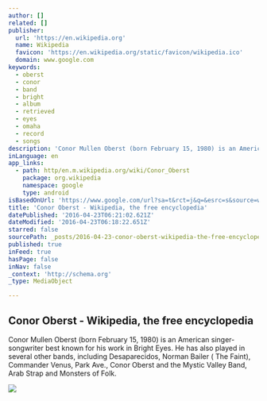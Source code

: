 ```yaml
---
author: []
related: []
publisher:
  url: 'https://en.wikipedia.org'
  name: Wikipedia
  favicon: 'https://en.wikipedia.org/static/favicon/wikipedia.ico'
  domain: www.google.com
keywords:
  - oberst
  - conor
  - band
  - bright
  - album
  - retrieved
  - eyes
  - omaha
  - record
  - songs
description: 'Conor Mullen Oberst (born February 15, 1980) is an American singer-songwriter best known for his work in Bright Eyes. He has also played in several other bands, including Desaparecidos, Norman Bailer ( The Faint), Commander Venus, Park Ave., Conor Oberst and the Mystic Valley Band, Arab Strap and Monsters of Folk.'
inLanguage: en
app_links:
  - path: http/en.m.wikipedia.org/wiki/Conor_Oberst
    package: org.wikipedia
    namespace: google
    type: android
isBasedOnUrl: 'https://www.google.com/url?sa=t&rct=j&q=&esrc=s&source=web&cd=2&cad=rja&uact=8&ved=0ahUKEwj97tHDjqTMAhWBWCYKHf6iDTgQFggoMAE&url=https%3A%2F%2Fen.wikipedia.org%2Fwiki%2FConor_Oberst&usg=AFQjCNFw_uwjIevpZLzyfrEmhwpubjEECg&sig2=AxMfsArUYJtAtgWrqhqWiQ&bvm=bv.119745492,d.eWE'
title: 'Conor Oberst - Wikipedia, the free encyclopedia'
datePublished: '2016-04-23T06:21:02.621Z'
dateModified: '2016-04-23T06:18:22.651Z'
starred: false
sourcePath: _posts/2016-04-23-conor-oberst-wikipedia-the-free-encyclopedia.md
published: true
inFeed: true
hasPage: false
inNav: false
_context: 'http://schema.org'
_type: MediaObject

---
```

<article style=""><h1>Conor Oberst - Wikipedia, the free encyclopedia</h1><p>Conor Mullen Oberst (born February 15, 1980) is an American singer-songwriter best known for his work in Bright Eyes. He has also played in several other bands, including Desaparecidos, Norman Bailer ( The Faint), Commander Venus, Park Ave., Conor Oberst and the Mystic Valley Band, Arab Strap and Monsters of Folk.</p><img src="https://upload.wikimedia.org/wikipedia/commons/thumb/6/6e/Flickr_-_moses_namkung_-_Conor_Oberst_2.jpg/285px-Flickr_-_moses_namkung_-_Conor_Oberst_2.jpg" /></article>